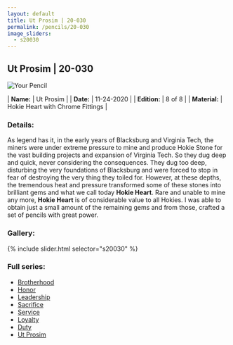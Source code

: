 ```yaml
---
layout: default
title: Ut Prosim | 20-030
permalink: /pencils/20-030
image_sliders:
  - s20030
---
```


## Ut Prosim | 20-030

![Your Pencil](/pencils/imgs/20030/header-030.png)

| **Name:**     | Ut Prosim   |
| **Date:**     | 11-24-2020  |
| **Edition:**  | 8 of 8      |
| **Material:** | Hokie Heart with Chrome Fittings |

### Details:

As legend has it, in the early years of Blacksburg and Virginia Tech, the miners were under extreme pressure to mine and produce Hokie Stone for the vast building projects and expansion of Virginia Tech. So they dug deep and quick, never considering the consequences. They dug too deep, disturbing the very foundations of Blacksburg and were forced to stop in fear of destroying the very thing they toiled for. However, at these depths, the tremendous heat and pressure transformed some of these stones into brilliant gems and what we call today __Hokie Heart__. Rare and unable to mine any more, __Hokie Heart__ is of considerable value to all Hokies. I was able to obtain just a small amount of the remaining gems and from those, crafted a set of pencils with great power.

### Gallery:
{% include slider.html selector="s20030" %}

### Full series:

- [Brotherhood](/pencils/20-023)
- [Honor](/pencils/20-024)
- [Leadership](/pencils/20-025)
- [Sacrifice](/pencils/20-026)
- [Service](/pencils/20-027)
- [Loyalty](/pencils/20-028)
- [Duty](/pencils/20-029)
- [Ut Prosim](/pencils/20-030)
